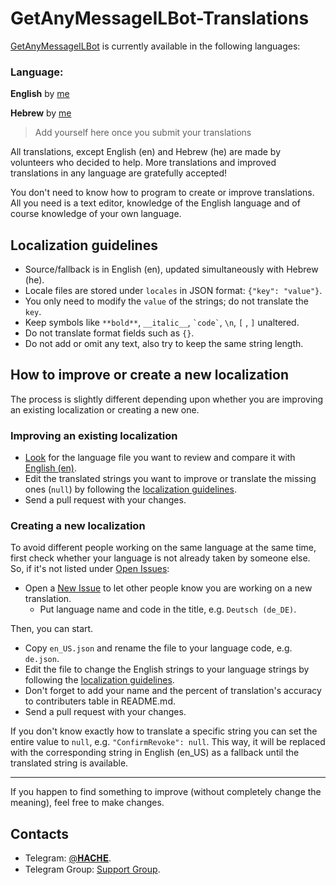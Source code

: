# GetAnyMessageILBot-Translations

[GetAnyMessageILBot](https://t.me/GetAnyMessageILBot) is currently available in the following languages:

### Language:

**English** by [me](https://github.com/moshe-coh)

**Hebrew** by [me](https://github.com/moshe-coh)

> Add yourself here once you submit your translations

All translations, except English (en) and Hebrew (he) are made by volunteers who decided to help.
More translations and improved translations in any language are gratefully accepted!

You don't need to know how to program to create or improve translations.
All you need is a text editor, knowledge of the English language and of course knowledge of your own language.

## Localization guidelines
- Source/fallback is in English (en), updated simultaneously with Hebrew (he).
- Locale files are stored under `locales` in JSON format: `{"key": "value"}`.
- You only need to modify the `value` of the strings; do not translate the `key`.
- Keep symbols like `**bold**`, `__italic__`, `` `code` ``, `\n`, `[` , `]` unaltered.
- Do not translate format fields such as `{}`.
- Do not add or omit any text, also try to keep the same string length.

## How to improve or create a new localization
The process is slightly different depending upon whether you are improving an existing localization or creating a new one.

### Improving an existing localization
* [Look](locales) for the language file you want to review and compare it with [English (en)](locales/en.json).
* Edit the translated strings you want to improve or translate the missing ones (`null`) by following the [localization guidelines](#localization-guidelines).
* Send a pull request with your changes.

### Creating a new localization
To avoid different people working on the same language at the same time, first check whether your language is not already taken by someone else. So, if it's not listed under [Open Issues](//github.com/MehdiMJ1/Instagram-Downloader-Translation/issues):

- Open a [New Issue](https://github.com/moshe-coh/GetAnyMessageILBot-Translations/issues/new) to let other people know you are working on a new translation. 
    - Put language name and code in the title, e.g. `Deutsch (de_DE)`.

Then, you can start.

* Copy `en_US.json` and rename the file to your language code, e.g. `de.json`.
* Edit the file to change the English strings to your language strings by following the [localization guidelines](#localization-guidelines). 
* Don't forget to add your name and the percent of translation's accuracy to contributers table in README.md.
* Send a pull request with your changes.

If you don't know exactly how to translate a specific string you can set the entire value to `null`, e.g. `"ConfirmRevoke": null`.
This way, it will be replaced with the corresponding string in English (en_US) as a fallback until the translated string is available.

---

If you happen to find something to improve (without completely change the meaning), feel free to make changes.

## Contacts
- Telegram: [@𝐇𝐀𝐂𝐇𝐄](https://t.me/JewsAdmin).
- Telegram Group: [Support Group](https://t.me/JewsSupport).
